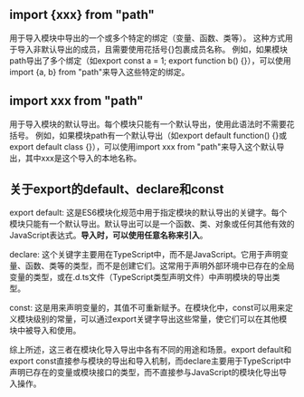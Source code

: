 ## import {xxx} from "path" 
用于导入模块中导出的一个或多个特定的绑定（变量、函数、类等）。
这种方式用于导入非默认导出的成员，且需要使用花括号{}包裹成员名称。
例如，如果模块path导出了多个绑定（如export const a = 1; export function b() {}），可以使用import {a, b} from "path"来导入这些特定的绑定。

## import xxx from "path" 
用于导入模块的默认导出。每个模块只能有一个默认导出，使用此语法时不需要花括号。
例如，如果模块path有一个默认导出（如export default function() {}或export default class {}），可以使用import xxx from "path"来导入这个默认导出，其中xxx是这个导入的本地名称。

## 关于export的default、declare和const
export default: 这是ES6模块化规范中用于指定模块的默认导出的关键字。每个模块只能有一个默认导出。默认导出可以是一个函数、类、对象或任何其他有效的JavaScript表达式。**导入时，可以使用任意名称来引入**。

declare: 这个关键字主要用在TypeScript中，而不是JavaScript。它用于声明变量、函数、类等的类型，而不是创建它们。这常用于声明外部环境中已存在的全局变量的类型，或在.d.ts文件（TypeScript类型声明文件）中声明模块的导出类型。

const: 这是用来声明变量的，其值不可重新赋予。在模块化中，const可以用来定义模块级别的常量，可以通过export关键字导出这些常量，使它们可以在其他模块中被导入和使用。

综上所述，这三者在模块化导入导出中各有不同的用途和场景。export default和export const直接参与模块的导出和导入机制，而declare主要用于TypeScript中声明已存在的变量或模块接口的类型，而不直接参与JavaScript的模块化导出导入操作。